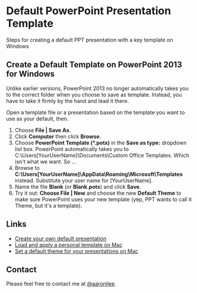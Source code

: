 # Default PowerPoint Presentation Template
Steps for creating a default PPT presentation with a key template on Windows

## Create a Default Template on PowerPoint 2013 for Windows
Unlike earlier versions, PowerPoint 2013 no longer automatically takes you to the correct folder when you choose to save as template. Instead, you have to take it firmly by the hand and lead it there.

Open a template file or a presentation based on the template you want to use as your default, then.

1. Choose **File | Save As**.
2. Click **Computer** then click **Browse**.
3. Choose **PowerPoint Template (\*.potx)** in the **Save as type:** dropdown list box. PowerPoint automatically takes you to C:\Users\[YourUserName]\Documents\Custom Office Templates. Which isn't what we want. So ...
4. Browse to **C:\Users\[YourUserName]\AppData\Roaming\Microsoft\Templates** instead. Substitute your user name for [YourUserName].
5. Name the file **Blank** (or **Blank.potx**) and click **Save**.
6. Try it out: **Choose File | New** and choose the new **Default Theme** to make sure PowerPoint uses your new template (yep, PPT wants to call it Theme, but it's a template).

## Links
* [Create your own default presentation](http://www.pptfaq.com/FAQ01010_Create_your_own_default_presentation.htm)
* [Load and apply a personal template on Mac](https://support.office.com/en-us/article/Load-and-apply-a-personal-template-71262c90-1447-4109-90f3-eb84f9d06c98)
* [Set a default theme for your presentations on Mac](https://support.office.com/en-us/article/Set-a-default-theme-for-your-presentations-c7cac1f3-1e77-43b3-97d6-914233cb98b8)

## Contact
Please feel free to contact me at [@aaronjlee](https://twitter.com/aaronjlee/).
